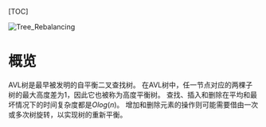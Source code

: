 [TOC]

![Tree_Rebalancing](https://raw.githubusercontent.com/1990frog/imagebed/default/1602317025_20200413224718319_832070324.png)

# 概览
AVL树是最早被发明的自平衡二叉查找树。
在AVL树中，任一节点对应的两棵子树的最大高度差为1，因此它也被称为高度平衡树。
查找、插入和删除在平均和最坏情况下的时间复杂度都是$Olog(n)$。
增加和删除元素的操作则可能需要借由一次或多次树旋转，以实现树的重新平衡。



